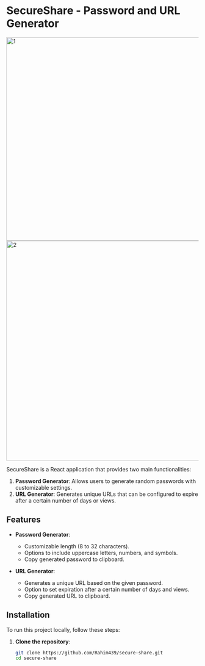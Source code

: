 # SecureShare - Password and URL Generator

<img width="534" alt="1" src="https://github.com/user-attachments/assets/33ab16e9-b713-4ccf-adf4-4868d40f8b83">

<img width="577" alt="2" src="https://github.com/user-attachments/assets/1aa38c06-99b7-4499-88d0-48fac0dce135">


SecureShare is a React application that provides two main functionalities:

1. **Password Generator**: Allows users to generate random passwords with customizable settings.
2. **URL Generator**: Generates unique URLs that can be configured to expire after a certain number of days or views.

## Features

- **Password Generator**:
  - Customizable length (8 to 32 characters).
  - Options to include uppercase letters, numbers, and symbols.
  - Copy generated password to clipboard.

- **URL Generator**:
  - Generates a unique URL based on the given password.
  - Option to set expiration after a certain number of days and views.
  - Copy generated URL to clipboard.

## Installation

To run this project locally, follow these steps:

1. **Clone the repository**:
   ```bash
   git clone https://github.com/Rahim439/secure-share.git
   cd secure-share
